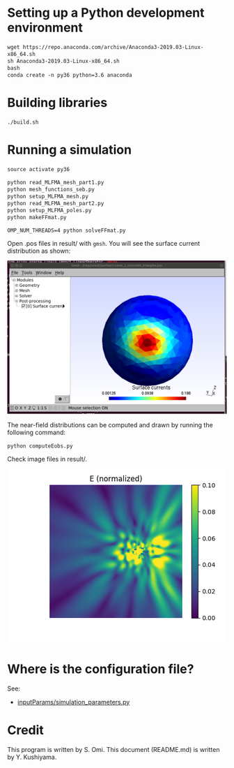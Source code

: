 # Setting up a Python development environment

```
wget https://repo.anaconda.com/archive/Anaconda3-2019.03-Linux-x86_64.sh
sh Anaconda3-2019.03-Linux-x86_64.sh
bash
conda create -n py36 python=3.6 anaconda
```

# Building libraries

```
./build.sh
```

# Running a simulation
```
source activate py36
```
```
python read_MLFMA_mesh_part1.py
python mesh_functions_seb.py
python setup_MLFMA_mesh.py
python read_MLFMA_mesh_part2.py
python setup_MLFMA_poles.py
python makeFFmat.py
```
```
OMP_NUM_THREADS=4 python solveFFmat.py
```

Open .pos files in result/ with `gmsh`. You will see the surface current distribution as shown:

<img src="imgs/surface1.norm_J_centroids_triangles.png" width="600px">

The near-field distributions can be computed and drawn by running the following command:

```
python computeEobs.py
```

Check image files in result/.

![](imgs/E_obs_d.png)

# Where is the configuration file?

See:
* [inputParams/simulation_parameters.py](inputParams/simulation_parameters.py)

# Credit
This program is written by S. Omi.
This document (README.md) is written by Y. Kushiyama.